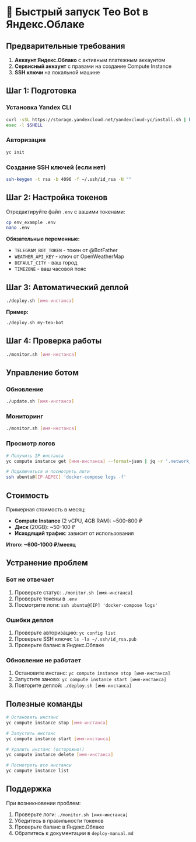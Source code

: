 # 🚀 Быстрый запуск Teo Bot в Яндекс.Облаке

## Предварительные требования

1. **Аккаунт Яндекс.Облако** с активным платежным аккаунтом
2. **Сервисный аккаунт** с правами на создание Compute Instance
3. **SSH ключи** на локальной машине

## Шаг 1: Подготовка

### Установка Yandex CLI
```bash
curl -sSL https://storage.yandexcloud.net/yandexcloud-yc/install.sh | bash
exec -l $SHELL
```

### Авторизация
```bash
yc init
```

### Создание SSH ключей (если нет)
```bash
ssh-keygen -t rsa -b 4096 -f ~/.ssh/id_rsa -N ""
```

## Шаг 2: Настройка токенов

Отредактируйте файл `.env` с вашими токенами:
```bash
cp env_example .env
nano .env
```

**Обязательные переменные:**
- `TELEGRAM_BOT_TOKEN` - токен от @BotFather
- `WEATHER_API_KEY` - ключ от OpenWeatherMap
- `DEFAULT_CITY` - ваш город
- `TIMEZONE` - ваш часовой пояс

## Шаг 3: Автоматический деплой

```bash
./deploy.sh [имя-инстанса]
```

**Пример:**
```bash
./deploy.sh my-teo-bot
```

## Шаг 4: Проверка работы

```bash
./monitor.sh [имя-инстанса]
```

## Управление ботом

### Обновление
```bash
./update.sh [имя-инстанса]
```

### Мониторинг
```bash
./monitor.sh [имя-инстанса]
```

### Просмотр логов
```bash
# Получить IP инстанса
yc compute instance get [имя-инстанса] --format=json | jq -r '.network_interfaces[0].primary_v4_address.address'

# Подключиться и посмотреть логи
ssh ubuntu@[IP-АДРЕС] 'docker-compose logs -f'
```

## Стоимость

Примерная стоимость в месяц:
- **Compute Instance** (2 vCPU, 4GB RAM): ~500-800 ₽
- **Диск** (20GB): ~50-100 ₽
- **Исходящий трафик**: зависит от использования

**Итого: ~600-1000 ₽/месяц**

## Устранение проблем

### Бот не отвечает
1. Проверьте статус: `./monitor.sh [имя-инстанса]`
2. Проверьте токены в `.env`
3. Посмотрите логи: `ssh ubuntu@[IP] 'docker-compose logs'`

### Ошибки деплоя
1. Проверьте авторизацию: `yc config list`
2. Проверьте SSH ключи: `ls -la ~/.ssh/id_rsa.pub`
3. Проверьте баланс в Яндекс.Облаке

### Обновление не работает
1. Остановите инстанс: `yc compute instance stop [имя-инстанса]`
2. Запустите заново: `yc compute instance start [имя-инстанса]`
3. Повторите деплой: `./deploy.sh [имя-инстанса]`

## Полезные команды

```bash
# Остановить инстанс
yc compute instance stop [имя-инстанса]

# Запустить инстанс
yc compute instance start [имя-инстанса]

# Удалить инстанс (осторожно!)
yc compute instance delete [имя-инстанса]

# Посмотреть все инстансы
yc compute instance list
```

## Поддержка

При возникновении проблем:
1. Проверьте логи: `./monitor.sh [имя-инстанса]`
2. Убедитесь в правильности токенов
3. Проверьте баланс в Яндекс.Облаке
4. Обратитесь к документации в `deploy-manual.md`

